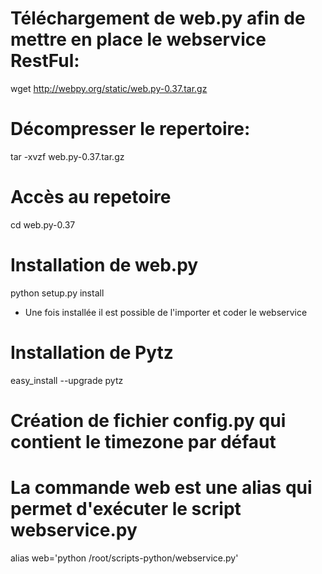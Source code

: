 # Téléchargement de web.py afin de mettre en place le webservice RestFul:

wget http://webpy.org/static/web.py-0.37.tar.gz

# Décompresser le repertoire:

tar -xvzf web.py-0.37.tar.gz

# Accès au repetoire 

cd web.py-0.37

# Installation de web.py

python setup.py install


* Une fois installée il est possible de l'importer et coder le webservice  

# Installation de Pytz

easy_install --upgrade pytz

# Création de fichier config.py qui contient le timezone par défaut

# La commande web est une alias qui permet d'exécuter le script webservice.py

alias web='python /root/scripts-python/webservice.py'

